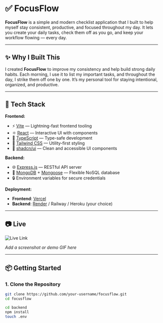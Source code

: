 # ✅ FocusFlow

**FocusFlow** is a simple and modern checklist application that I built to help myself stay consistent, productive, and focused throughout my day. It lets you create your daily tasks, check them off as you go, and keep your workflow flowing — every day.

---

## ✨ Why I Built This

I created **FocusFlow** to improve my consistency and help build strong daily habits. Each morning, I use it to list my important tasks, and throughout the day, I strike them off one by one. It’s my personal tool for staying intentional, organized, and productive.

---

## 🚀 Tech Stack

**Frontend:**

- ⚡️ [Vite](https://vitejs.dev/) — Lightning-fast frontend tooling  
- ⚛️ [React](https://reactjs.org/) — Interactive UI with components  
- 🔐 [TypeScript](https://www.typescriptlang.org/) — Type-safe development  
- 🎨 [Tailwind CSS](https://tailwindcss.com/) — Utility-first styling  
- 🧩 [shadcn/ui](https://ui.shadcn.dev/) — Clean and accessible UI components  

**Backend:**

- 🌐 [Express.js](https://expressjs.com/) — RESTful API server  
- 🧠 [MongoDB](https://www.mongodb.com/) + [Mongoose](https://mongoosejs.com/) — Flexible NoSQL database  
- 🔒 Environment variables for secure credentials  

**Deployment:**

- **Frontend**: [Vercel](https://vercel.com/)  
- **Backend**: [Render](https://render.com/) / Railway / Heroku (your choice)

---

## 📷 Live

![Live Link](https://focus-flow-nu-orpin.vercel.app/)

_Add a screenshot or demo GIF here_

---

## 📦 Getting Started

### 1. Clone the Repository

```bash
git clone https://github.com/your-username/focusflow.git
cd focusflow

cd backend
npm install
touch .env
